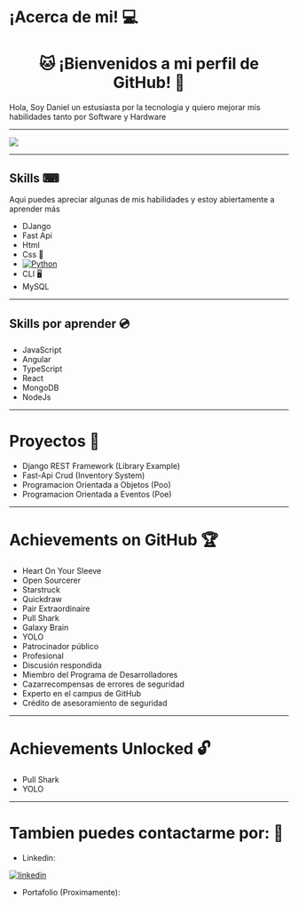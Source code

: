 # ¡Acerca de mi! 💻

<h1 align="center"> 🐱 ¡Bienvenidos a mi perfil de GitHub! 👀</h1>

Hola, Soy Daniel un estusiasta por la tecnologia y quiero mejorar mis habilidades tanto por Software y Hardware

<hr>

![](https://komarev.com/ghpvc/?username=TheLostHeaven)

<hr>

## Skills ⌨
Aqui puedes apreciar algunas de  mis habilidades y estoy abiertamente a aprender más
- DJango
- Fast Api
- Html 
- Css 🎨
- [![Python](https://img.shields.io/badge/python-black?style=for-the-badge&logo=python)](https://github.com/TheLostHeaven)
- CLI 🖥️
- MySQL
<hr>

## Skills por aprender 💿

- JavaScript
- Angular 
- TypeScript
- React
- MongoDB
- NodeJs
<hr>

# Proyectos 💾
- Django REST Framework (Library Example)
- Fast-Api Crud (Inventory System)
- Programacion Orientada a Objetos (Poo)
- Programacion Orientada a Eventos (Poe)

<hr>
<h1> Achievements on GitHub 🏆 </h1>

- Heart On Your Sleeve
- Open Sourcerer
- Starstruck
- Quickdraw
- Pair Extraordinaire
- Pull Shark
- Galaxy Brain
- YOLO
- Patrocinador público 
- Profesional
- Discusión respondida
- Miembro del Programa de Desarrolladores
- Cazarrecompensas de errores de seguridad
- Experto en el campus de GitHub
- Crédito de asesoramiento de seguridad

<hr>
<h1> Achievements Unlocked 🔓 </h1>

- Pull Shark
- YOLO


<hr>
<h1> Tambien puedes contactarme por: 📱</h1>

- Linkedin:

[![linkedin](https://img.shields.io/badge/linkedin-0A66C2?style=for-the-badge&logo=linkedin&logoColor=white)](https://www.linkedin.com/in/dani-molina-in/)

- Portafolio (Proximamente): 
